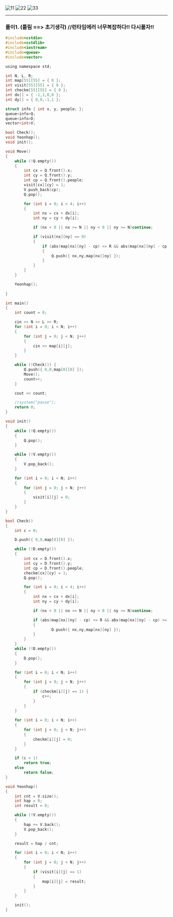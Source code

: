 ![11](https://user-images.githubusercontent.com/29946480/65238091-ef2d5600-db16-11e9-82a1-206be29c4422.JPG)
![22](https://user-images.githubusercontent.com/29946480/65238092-ef2d5600-db16-11e9-95b7-3dec38440906.JPG)
![33](https://user-images.githubusercontent.com/29946480/65238093-ef2d5600-db16-11e9-84d3-2a7dfe1a9ef4.JPG)


--------------------------------------------------------------------------------------------------
### 풀이1. (틀림 ==> 초기생각) //런타임에러 너무복잡하다!! 다시풀자!!

```c
#include<cstdio>
#include<cstdlib>
#include<iostream>
#include<queue>
#include<vector>

using namespace std;

int N, L, R;
int map[55][55] = { 0 };
int visit[55][55] = { 0 };
int checkm[55][55] = { 0 };
int dx[] = { -1,1,0,0 };
int dy[] = { 0,0,-1,1 };

struct info { int x, y, people; };
queue<info>Q;
queue<info>D;
vector<int>V;

bool Check();
void Yeonhap();
void init();

void Move()
{
	while (!Q.empty())
	{
		int cx = Q.front().x;
		int cy = Q.front().y;
		int cp = Q.front().people;
		visit[cx][cy] = 1;
		V.push_back(cp);
		Q.pop();

		for (int i = 0; i < 4; i++)
		{
			int nx = cx + dx[i];
			int ny = cy + dy[i];

			if (nx < 0 || nx >= N || ny < 0 || ny >= N)continue;

			if (visit[nx][ny] == 0)
			{
				if (abs(map[nx][ny] - cp) <= R && abs(map[nx][ny] - cp) >= L)
				{
					Q.push({ nx,ny,map[nx][ny] });
				}
			}
		}
	}

	Yeonhap();
	
}

int main()
{
	int count = 0;

	cin >> N >> L >> R;
	for (int i = 0; i < N; i++)
	{
		for (int j = 0; j < N; j++)
		{
			cin >> map[i][j];
		}
	}

	while (!Check()) {
		Q.push({ 0,0,map[0][0] });
		Move();
		count++;
	}

	cout << count;

	//system("pause");
	return 0;
}

void init()
{
	while (!Q.empty())
	{
		Q.pop();
	}

	while (!V.empty())
	{
		V.pop_back();
	}

	for (int i = 0; i < N; i++)
	{
		for (int j = 0; j < N; j++)
		{
			visit[i][j] = 0;
		}
	}
}

bool Check()
{
	int c = 0;

	D.push({ 0,0,map[0][0] });

	while (!D.empty())
	{
		int cx = D.front().x;
		int cy = D.front().y;
		int cp = D.front().people;
		checkm[cx][cy] = 1;
		Q.pop();

		for (int i = 0; i < 4; i++)
		{
			int nx = cx + dx[i];
			int ny = cy + dy[i];

			if (nx < 0 || nx >= N || ny < 0 || ny >= N)continue;

			if (abs(map[nx][ny] - cp) <= R && abs(map[nx][ny] - cp) >= L)
			{
					D.push({ nx,ny,map[nx][ny] });	
			}
		}
	}
	while (!D.empty())
	{
		D.pop();
	}

	for (int i = 0; i < N; i++)
	{
		for (int j = 0; j < N; j++)
		{
			if (checkm[i][j] == 1) {
				c++;		
			}	
		}
	}
	
	for (int i = 0; i < N; i++)
	{
		for (int j = 0; j < N; j++)
		{
			checkm[i][j] = 0;
		}
	}

	if (c > 1)
		return true;
	else
		return false;
}

void Yeonhap()
{
	int cnt = V.size();
	int hap = 0;
	int result = 0;

	while (!V.empty())
	{
		hap += V.back();
		V.pop_back();
	}

	result = hap / cnt;

	for (int i = 0; i < N; i++)
	{
		for (int j = 0; j < N; j++)
		{
			if (visit[i][j] == 1)
			{
				map[i][j] = result;
			}
		}
	}

	init();
}

```
